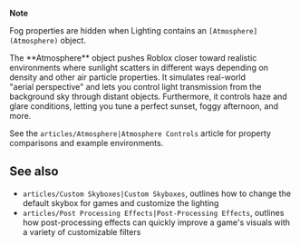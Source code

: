 **Note**  

Fog properties are hidden when Lighting contains an `[Atmosphere](Atmosphere)` object.

The \*\*Atmosphere\*\* object pushes Roblox closer toward realistic environments where sunlight scatters in different ways depending on density and other air particle properties. It simulates real-world "aerial perspective" and lets you control light transmission from the background sky through distant objects. Furthermore, it controls haze and glare conditions, letting you tune a perfect sunset, foggy afternoon, and more.

See the `articles/Atmosphere|Atmosphere Controls` article for property comparisons and example environments.

See also
--------

*   `articles/Custom Skyboxes|Custom Skyboxes`, outlines how to change the default skybox for games and customize the lighting
*   `articles/Post Processing Effects|Post-Processing Effects`, outlines how post-processing effects can quickly improve a game's visuals with a variety of customizable filters